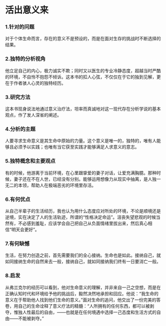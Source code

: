 # 活出意义来

### 1.针对的问题

对于个体生命而言，存在的意义不是预设的，而是在面对生存的挑战时不断选择的结果。

### 2.独特的分析视角

他立足自己的内心，极力诚实不欺；同时又以医生的专业冷静态度，超越当时严酷的环境，不自怜不抱怨不倾诉。这本书的扣人心弦，不仅仅在于它的独到见解，更在于作者骇人心灵的独特经历。

### 3.研究方法

这本书现身说法地通过意义治疗法，坦率而真诚地对这一现代存在分析学说的基本观点，作了发人深省的阐述。

### 4.分析的主题

人要寻求生命意义是其生命中原始的力量。这个意义是唯一的，独特的，唯有人能够且必须予以实践；也唯有当它获至实践才能够满足人求意义的意志。

### 5.独特概念和主要观点

有的时候，他游离于当前环境，在心里跟挚爱的妻子对话，让爱充满胸臆。那种时候，妻子还在不在人世，已经没有分别。能够运用想像力从现实中抽离，是人独一无二的本领，帮助人在极端恶劣的环境里存活。

### 6.有何优点

从自己半辈子的生活经历，我也认为用什么态度应对所处的环境，不论是顺境还是逆境，实在决定了人的生活轨迹，所谓的“性格决定命运”。沮丧失望悲观的时候当然有，不必感到羞耻，应该学会自己把自己从负面情绪里拔出来，然后真心相信“明天会更好”。

### 7.有何缺憾

生活，在努力创造之前，首先需要我们的全心接纳。生命也是如此。接纳自己，就如同接纳生命的自然来去一般，接纳自己，就如同接纳我们终有一日要消亡一般。

### 8.启发

从弗兰克尔的经历可以看到，他对生命意义的理解，并非来自一己之空想，而是在正确认知时代和环境给予他的挑战后，毅然决然地承担和回应。他说：“我生命的意义在于帮助他人找到他们生命的意义。”面对生命的追问，他交出了一份完美的答卷，用自己的生命诠释了意义疗法的精髓：“人所拥有的任何东西，都可以被剥夺，惟独人性最后的自由，——也就是在任何境遇中选择一己态度和生活方式的自由——不能被剥夺。”